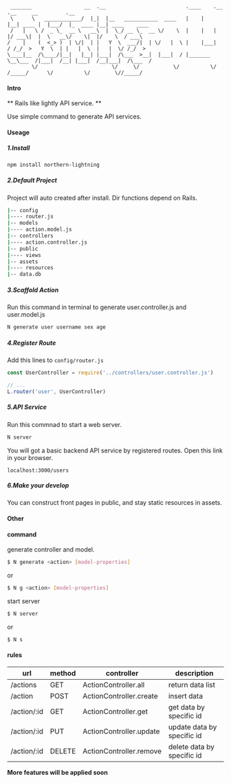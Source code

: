 ```
 _______                 __  .__                          .____    .__       .__     __         .__                
 \      \   ____________/  |_|  |__   ___________  ____   |    |   |__| ____ |  |___/  |_  ____ |__| ____    ____  
 /   |   \ /  _ \_  __ \   __\  |  \_/ __ \_  __ \/    \  |    |   |  |/ ___\|  |  \   __\/    \|  |/    \  / ___\ 
/    |    (  <_> )  | \/|  | |   Y  \  ___/|  | \/   |  \ |    |___|  / /_/  >   Y  \  | |   |  \  |   |  \/ /_/  >
\____|__  /\____/|__|   |__| |___|  /\___  >__|  |___|  / |_______ \__\___  /|___|  /__| |___|  /__|___|  /\___  / 
        \/                        \/     \/           \/          \/ /_____/      \/          \/        \//_____/ 
```

#### Intro

** Rails like lightly API service. **

Use simple command to generate API services.

#### Useage

##### 1.Install

```bash
npm install northern-lightning
```  

##### 2.Default Project

Project will auto created after install. Dir functions depend on Rails.

```bash
|-- config
|---- router.js
|-- models
|---- action.model.js
|-- controllers
|---- action.controller.js
|-- public
|---- views
|-- assets
|---- resources
|-- data.db
```

##### 3.Scaffold Action

Run this command in terminal to generate user.controller.js and user.model.js

```bash
N generate user username sex age 
```

##### 4.Register Route

Add this lines to `config/router.js`

```javascript
const UserController = require('../controllers/user.controller.js')

// ...
L.router('user', UserController)
```

##### 5.API Service

Run this commnad to start a web server.
```bash
N server
```
You will got a basic backend API service by registered routes. 
Open this link in your browser.
```
localhost:3000/users
```

##### 6.Make your develop

You can construct front pages in public, and stay static resources in assets.


#### Other

#### command

generate controller and model.

```bash
$ N generate <action> [model-properties]
```
or
```bash
$ N g <action> [model-properties]
```

start server

```bash
$ N server
```
or
```bash
$ N s
```

#### rules

| url | method | controller | description
| ------| ------ | ------ | ------|
| /actions | GET | ActionController.all | return data list
| /action | POST | ActionController.create | insert data
| /action/:id | GET | ActionController.get | get data by specific id
| /action/:id | PUT | ActionController.update | update data by specific id
| /action/:id | DELETE | ActionController.remove | delete data by specific id

**More features will be applied soon**
